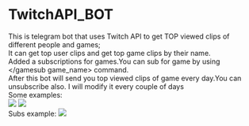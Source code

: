 # TwitchAPI_BOT
This is telegram bot that uses Twitch API to get TOP viewed clips of different people and games;</br>
It can get top user clips and get top game clips by their name.</br>
Added a subscriptions for games.You can sub for game by using </gamesub game_name>  command.</br>
After this bot will send you top viewed  clips of game every day.You can unsubscribe also.
I will modify it every couple of days</br>
Some examples:</br>
<img src=https://user-images.githubusercontent.com/101453514/164789893-c4a6e865-e299-41f5-b1e1-4a98baabd286.png>
<img src=https://user-images.githubusercontent.com/101453514/164790071-02db9d33-7f7f-4b4e-b8e4-2b8c99aa132b.png>
</br>
Subs example:
<img src=https://user-images.githubusercontent.com/101453514/168423957-ffb3b9b6-63d8-429a-ace7-f98823dc5873.png>
